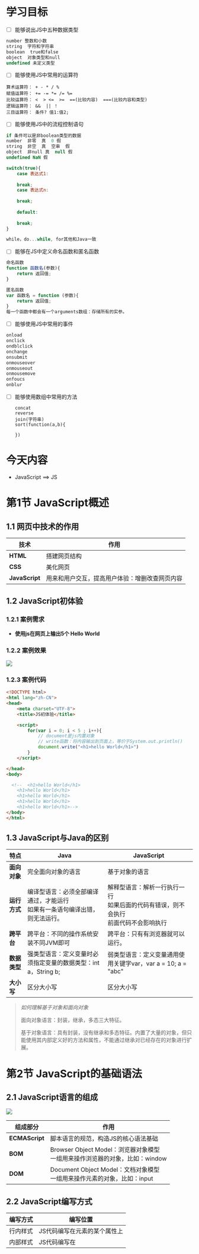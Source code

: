 # 学习目标

- [ ] 能够说出JS中五种数据类型

```javascript
number 整数和小数
string  字符和字符串
boolean  true和false
object  对象类型和null
undefined 未定义类型
```

- [ ] 能够使用JS中常用的运算符

```
算术运算符： + - * / % 
赋值运算符： += -= *= /= %= 
比较运算符： <  > <=  >=  ==(比较内容)  ===(比较内容和类型)
逻辑运算符： &&  || ！
三目运算符： 条件? 值1:值2;
```

- [ ] 能够使用JS中的流程控制语句

```javascript
if 条件可以是非boolean类型的数据
number  非零  真  0 假
string  非空  真  空串  假
object  非null 真  null 假
undefined NaN 假

switch(true){
    case 表达式1:
    
    break;
    case 表达式n:
    
    break;
    
    default:
    
    break;
}

while，do...while, for其他和Java一致
```

- [ ] 能够在JS中定义命名函数和匿名函数

```JavaScript
命名函数
function 函数名(参数){
    return 返回值;
}

匿名函数
var 函数名 = function (参数){
    return 返回值;
}
每一个函数中都会有一个arguments数组：存储所有的实参。
```

- [ ] 能够使用JS中常用的事件

```JavaScript
onload 
onclick
ondblclick
onchange
onsubmit
onmouseover
onmouseout
onmousemove
onfoucs
onblur
```

- [ ] 能够使用数组中常用的方法

  ```
  concat
  reverse
  join(字符串)
  sort(function(a,b){
      
  })
  ```

# 今天内容

- JavaScript  ==> JS

# 第1节  JavaScript概述

## 1.1 网页中技术的作用

| 技术           | 作用                                           |
| -------------- | ---------------------------------------------- |
| **HTML**       | 搭建网页结构                                   |
| **CSS**        | 美化网页                                       |
| **JavaScript** | 用来和用户交互，提高用户体验：增删改查网页内容 |

## 1.2 JavaScript初体验

### 1.2.1 案例需求

- **使用js在网页上输出5个 Hello World**

### 1.2.2 案例效果

![](image/img01.png)

### 1.2.3 案例代码

```html
<!DOCTYPE html>
<html lang="zh-CN">
<head>
    <meta charset="UTF-8">
    <title>JS初体验</title>

    <script>
        for(var i = 0; i < 5 ; i++){
            // document是js内置对象
            // write函数：将内容输出到页面上，等价于System.out.println()
            document.write("<h1>hello World</h1>")
        }
    </script>

</head>
<body>

  <!--  <h1>hello World</h1>
    <h1>hello World</h1>
    <h1>hello World</h1>
    <h1>hello World</h1>
    <h1>hello World</h1>-->
</body>
</html>
```

## 1.3 JavaScript与Java的区别

| 特点         | Java                                                         | JavaScript                                                   |
| ------------ | ------------------------------------------------------------ | ------------------------------------------------------------ |
| **面向对象** | 完全面向对象的语言                                           | 基于对象的语言                                               |
| **运行方式** | 编译型语言：必须全部编译通过，才能运行<br>如果有一条语句编译出错，则无法运行。 | 解释型语言：解析一行执行一行<br>如果后面的代码有错误，则不会执行<br>前面代码不会影响执行 |
| **跨平台**   | 跨平台：不同的操作系统安装不同JVM即可                        | 跨平台：只有有浏览器就可以运行。                             |
| **数据类型** | 强类型语言：定义变量时必须指定变量的数据类型：int a，String b; | 弱类型语言：定义变量通用使用关键字var，var a = 10; a = "abc" |
| **大小写**   | 区分大小写                                                   | 区分大小写                                                   |

> *如何理解基于对象和面向对象*
>
> 面向对象语言：封装，继承，多态三大特征。
>
> 基于对象语言：具有封装，没有继承和多态特征。内置了大量的对象，但只能使用其内部定义好的方法和属性，不能通过继承对已经存在的对象进行扩展。

# 第2节 JavaScript的基础语法

## 2.1 JavaScript语言的组成

![](image/image01.png)

| 组成部分       | 作用                                                         |
| -------------- | ------------------------------------------------------------ |
| **ECMAScript** | 脚本语言的规范，构造JS的核心语法基础                         |
| **BOM**        | Browser Object Model：浏览器对象模型 <br>一组用来操作浏览器的对象，比如：window |
| **DOM**        | Document Object Model：文档对象模型<br>一组用来操作元素的对象，比如：input |

## 2.2 JavaScript编写方式

| 编写方式 | 编写位置                                                     |
| -------- | ------------------------------------------------------------ |
| 行内样式 | JS代码编写在元素的某个属性上                                 |
| 内部样式 | JS代码编写在<script>标签中，该标签可以出现在网页的任意位置，<br/>一般编写在head标签中 |
| 外部样式 | JS编写在外部的js文件中，需要使用的网页引入该文件即可         |

### 2.2.1 script标签说明

`<script type="text/javascript" src="js/out.js"></script>`

|                                                              |
| ------------------------------------------------------------ |
| **src：**js文件的路径                                        |
| **type：**指定脚本语言的类型，在h5可以省略，在h5之前必须加上。 |

> JS文件的编码要与网页的编码一致。

### 2.2.2 scrpit标签注意事项

1. 在同一个网页中可以出现多次`<script>`标签，每个标签都会依次执行。
2. `<script>`标签可以出现在网页中任何位置，一般放在`<head>`标签中。
3. `<script>`标签的开始标签和结束标签必须成对出现。
4. 引用外部js文件的`<script>`标签体中不能编写js代码了。

### 2.2.3 示例代码

```html
<!DOCTYPE html>
<html lang="zh-CN">
<head>
    <meta charset="UTF-8">
    <title>JS三种样式</title>

    <!--内部样式：JS代码编写在<script>标签中，该标签可以出现在网页的任意位置，
        一般编写在head标签中
    -->
    <script>
        // 定义了一个函数：等价于Java的方法
        function btnClick() {
            alert('哎..别点了');
        }
    </script>

    <!--外部样式(推荐使用)：JS编写在外部的js文件中，需要使用的网页引入该文件即可
        src： js文件的路径
        type：指定脚本语言的类型，在h5可以省略，在h5之前必须加上。
            大类型/小类型
            image/png
            text

       注意事项
        1. 在同一个网页中可以出现多次<script>标签，每个标签都会依次执行。
        2. <script>标签可以出现在网页中任何位置，一般放在<head>标签中。
        3. <script>标签的开始标签和结束标签必须成对出现。
        4. 引用外部js文件的<script>标签体中不能编写js代码了。

    -->
    <script src="js/outer.js" type="text/javascript"></script>

</head>
<body>
    <!--window对象的函数alert: 在网页上弹出一个对话框-->
    <!--行内样式-->
    <input type="button" value="我是按钮" onclick="btnClick();">
    <input type="button" value="你是按钮" onclick="btnClick01();">
</body>
</html>
```

## 2.3 JavaScript的注释

| 语言           | 注释语法                                           |
| -------------- | -------------------------------------------------- |
| **HTML**       | `<!-- 注释内容 -->`                                |
| **CSS**        | /*  注释内容 */                                    |
| **JavaScript** | 单行注释：// 注释内容 <br>多行注释：/* 注释内容 */ |

## 2.4 JavaScript的变量

### 2.4.1 定义格式

- var 变量名 = 值;

> javascript 语言是弱类型语言，所以声明变量不需要明确数据类型。
>
> 什么是弱类型：可以给一个变量赋值为不同的数据类型

### 2.4.2 案例：输出不同类型的数据

```html
<!DOCTYPE html>
<html lang="zh-CN">
<head>
    <meta charset="UTF-8">
    <title>JS变量定义</title>

    <script>
        // 定义变量
        var a = 10;
        var b = 1.5;
        var c = true;
        var d = 'c';
        var e = "abc";
        var f = null;
        var g = new Date();
        var h;  // undefined 未定义

        // 输出变量
        document.write("a = " + a + "<br>");
        document.write("b = " + b + "<br>");
        document.write("c = " + c + "<br>");
        document.write("d = " + d + "<br>");
        document.write("e = " + e + "<br>");
        document.write("f = " + f + "<br>");
        document.write("g = " + g + "<br>");
        document.write("h = " + h + "<br>");

        document.write("<hr>");
        // 重新变量a
        var a = "xxx", m = 200;
        document.write("a = " + a + "<br>");
        document.write("m = " + m + "<br>");

        document.write("<hr>");
        {
           var n = true;
        }
        document.write("n = " + n + "<br>");
        /*
        - var关键字是否必须？ 可以省略，建议保留
        - 变量名是否可以重复或重复定义？ 可以重复定义
        - 一条语句是否可以定义多个变量？ 可以定义多个变量，多个变量之间使用逗号分隔
        - 大括号能否对作用域产生隔离的作用？ 没有隔离作用，后面可以继续使用该变量
        */
    </script>
</head>
<body>

</body>
</html>
```

### 2.4.3 变量定义常见问题

- [ ] var关键字是否必须？
- [ ] 变量名是否可以重复或重复定义？      
- [ ] 一条语句是否可以定义多个变量？      
- [ ] 大括号能否对作用域产生隔离的作用？

# 第3节 数据类型

### 3.1 五种数据类型

| 类型关键字 | 说明               |
| ---------- | ------------------ |
| number     | 整型和小数         |
| string     | 字符和字符串       |
| boolean    | true和false        |
| object     | 对象和null         |
| undefined  | 定义了变量未赋值的 |

### 3.2 typeof 关键字

| 语法                             | 作用                                 |
| -------------------------------- | ------------------------------------ |
| typeof(变量名) 或  typeof 变量名 | 判断变量的数据类型，返回类型的字符串 |

### 3.3 案例：数据类型演示

- 分别输出整数、浮点数、字符串(单引号和双引号)、布尔、未定义、对象、null的数据类型

```html
<!DOCTYPE html>
<html lang="zh-CN">
<head>
    <meta charset="UTF-8">
    <title>JS变量定义</title>

    <script>
        // 定义变量
        // number
        var a = 10;
        var b = 1.5;
        // boolean
        var c = true;
        // string
        var d = 'c';
        var e = "abc";
        // object
        var f = null;
        var g = new Date();
        // undefined
        var h;

        // 输出变量的数据类型
        document.write("a = " + typeof a + "<br>");
        document.write("b = " + typeof b + "<br>");
        document.write("c = " + typeof c + "<br>");
        document.write("d = " + typeof d + "<br>");
        document.write("e = " + typeof e + "<br>");
        document.write("f = " + typeof f + "<br>");
        document.write("g = " + typeof g + "<br>");
        document.write("h = " + typeof h + "<br>");

    </script>
</head>
<body>
</body>
</html>
```

### 3.4 字符串转换数字类型

#### 3.4.1 全局函数

| 转换函数               | 作用                                                         |
| ---------------------- | ------------------------------------------------------------ |
| **parseInt(字符串)**   | 将字符串转换为整型数据                                       |
| **parseFloat(字符串)** | 将字符串转换为小数数据                                       |
| **isNaN(变量)**        | 判断变量是否不是一个数字<br>不是一个数字返回true<br>是一个数字返回false |

> isNaN：判断变量是数字吗，不是返回true，是返回false。

#### 3.4.2 案例：字符串转数字

```html
<!DOCTYPE html>
<html lang="zh-CN">
<head>
    <meta charset="UTF-8">
    <title>JS字符串转换数字</title>

    <script>
        // 定义变量
        var a = "10";
        var b = "20";

        // 字符串直接相加等价于字符串拼接
        document.write("a+b = " + (a+b) + "<br>");
        // parseInt：将字符串转换为整数
        var num1 = parseInt(a);
        var num2 = parseInt(b);
        document.write("num1+num2 = " + (num1+num2) + "<br>");

        // 定义变量
        var a = "1.5";
        var b = "1.4";
        document.write("a+b = " + (a+b) + "<br>"); // 1.51.4
        // parseFloat：将字符串转换为小数
        var num1 = parseFloat(a);
        var num2 = parseFloat(b);
        document.write("num1+num2 = " + (num1+num2) + "<br>");//2.9

        document.write("<hr>")

        // 定义变量
        var a = "1.5";
        var b = "1.4aaa";

        // 判断变量b是否不是一个不是数字
        if(isNaN(b)){
            alert("不是一个数字");
        } else {
            var num1 = parseFloat(a); // 1.5
            var num2 = parseFloat(b); // NaN ==> not a number 不是一个数字
            document.write("num1+num2 = " + (num1+num2) + "<br>"); // NaN
        }
    </script>
</head>
<body>

</body>
</html>
```

> Javascript 中使用parseInt 或parseFloat 进行转换，是对字符串中的字符从左到右依次转换为数字，只要遇到不是数字就停止转换。 如果不能转换返回NaN,Not a Number。

### 3.5 常用运算符

#### 3.5.1  算术运算符

![](image/image03.png)

- 注意事项
  - 进行算术运算必须前提是数字，需要借助parseInt与parseFloat进行转换。
  - 字符串与数字相加，结果还是字符串。
  - 数字与布尔值值true(true=1)相加，相当于加1。
  - 数字与布尔值false(false=0)相加，相当于加0。

#### 3.5.2 赋值运算符

![](image/image04.png)

- 注意事项
  - 进行算术运算必须前提是数字，需要借助parseInt与parseFloat进行转换。

#### 3.5.3 比较运算符

![](image/image05.png)

##### 3.4.5.1. JS比较运算符注意事项

- *字符串与字符串比*
  - 如果前缀一样，那么哪个字符长度长就大。
  - 前缀不一样，字符串与字符串比较会从左到右一个一个字符比较，只要遇到一个比另一个大的字符，那么这个字符串就是大的。
- *字符串与数字比较*
  - 会先将字符串转换为数字，之后再进行与数字比较，前提字符串必须是全部是数字，否则这个转换就会返回NaN,NaN与数字比较返回false。
  - "123" == 123  true
  - "124a" == 124  false

##### 3.4.5.2. === 和 == 的区别？

- ==：是比较两个变量的内容或值
- ===：同时比较两个变量的内容与数据类型

```javascript
// 比较运算符
var a = "123"; // string
var b = 123;  // number
document.write("a==b " + (a==b) + "<br>"); // true
document.write("a===b " + (a===b) + "<br>"); // false
```

#### 3.5.4 逻辑运算符

![](image/image06.png)

- 示例代码

```javascript
// 逻辑运算符
var a = 100;
var b = 200;
var c = a++ >= 100 || b++ < 200;

document.write("a = " + a + "<br>"); // 101
document.write("b = " + b + "<br>"); // 200
document.write("c = " + c + "<br>"); // true
```

- **注意：和java一样有短路的功能。**

#### 3.5.5 三元运算符

- 格式：`条件表达式?值1:值2;`
- 示例代码

```javascript
//  三元运算符
// 让用户输入一个年龄判断是否是成年人
// prompt("提示信息字符串","默认值")函数的作用：在网页上弹出一个输入框，接收用户输入的内容并返回
var age = prompt("请输入一个年龄：");
var message = age>=18? "你已经成年，可以浏览该网站":"你还未成年，请在家长陪同下浏览该网站";
alert(message)
```

# 第4节 流程控制语句

## 4.1 if 判断

### 4.1.1 if 语句

- 在指定条件成立时执行代码块

```java
 if （条件表达式）{
 	// 代码块
 }
```

### 4.1.2 if…else语句

- 在指定条件成立时执行代码1，否则执行代码块2

```javascript
 if （条件表达式1）{
 	// 代码块1
 } else {
 	// 代码块2
 }
```

### 4.1.3 if...else if…else语句

- 执行满足条件的代码块，如果条件都满足则执行else代码块

```java
 if （条件表达式1）{
 	// 代码块
 } else if （条件表达式2） {
 	// 代码块
 } …
 else {
 	// 代码块
 }
```

**在JS中不是布尔类型也可以作为判断的条件。**

| 数据类型      | 为真   | 为假     |
| ------------- | ------ | -------- |
| **number**    | 非0    | 0        |
| **string**    | 非空串 | 空串："" |
| **undefined** |        | 假       |
| **NaN**       |        | 假       |
| **object**    | 非null | null     |

### 4.1.4 示例代码

```html
<!DOCTYPE html>
<html lang="zh-CN">
<head>
    <meta charset="UTF-8">
    <title>if语句</title>

    <script>
        // number
        var a = 0;
        if(a){
            document.write("a = " + a + "<br>");
        }
        // string
        var b = "";
        if(b){
            document.write("b = " + b + "<br>");
        }
        // object
        var c = null;
        if(c){
            document.write("c = " + c + "<br>");
        }
        // undefined
        var d;
        if(d){
            document.write("d = " + d + "<br>");
        }
    </script>
</head>
<body>
```

## 4.2 switch语句

### 4.2.1 语法一：与Java相同

```javascript
switch(变量名) {  
	case 常量值1:    
		语句1;    
		break;  
	case 常量值2:    
		语句2;    
		break; 
	default:   
		break;
}
```

### 4.2.2 语法二：与Java不同

- case后使用表达式

```java
switch(true){ // 这里的变量名要为true
    case 表达式1:  // 比如 n > 5
    break;
    case 表达式2: 
    break;
    default:
    break;
}
```

> 表达式的结果要为boolean类型

### 4.2.3 案例：判断成绩等级

- 通过prompt输入的分数，如果90~100之间，输出优秀。80~90之间输出良好。60~80输出及格。60以下输出不及格。其它分数输出：分数有误。

```html
<!DOCTYPE html>
<html lang="zh-CN">
<head>
    <meta charset="UTF-8">
    <title>判断成绩等级</title>

    <script>
        /*  通过prompt输入的分数，如果90~100之间，输出优秀。
        80~90之间输出良好。60~80输出及格。
        60以下输出不及格。其它分数输出：分数有误。*/

        var score = prompt("请输入一个成绩"); // "100"
        switch (true){
            case score >= 90 && score <= 100:
                document.write("优秀");
                break;
            case score >= 80 && score < 90:
                document.write("良好");
                break;
            case score >=60 && score < 80:
                document.write("及格");
                break;
            case score >= 0 && score < 60:
                document.write("不及格");
                break;
            default:
                document.write("分数有误");
                break;
        }
    </script>
</head>
<body>
</body>
</html>
```

## 4.3 循环语句

### 4.3.1 while语句

```javascript
while (条件表达式) {
     循环体
}
```

### 4.3.2 do-while语句

```javascript
do {
   // 循环体
} while(条件表达式);
```

### 4.3.3 for语句

```javascript
for （初始化语句；条件表达式；控制语句）{
    // 循环体
}
```

### 4.3.4 break和continue

- **break:** 跳出整个循环。
- **continue:** 跳出本次循环。

### 4.3.5 案例：乘法表

- 以表格的方式输出乘法表，其中行数通过用户输入，效果图如下：

![](image/img02.png)

- 案例分析

- [ ] 先制作一个没有表格，无需用户输入的9x9乘法表
- [ ] 由用户输入乘法表的行数
- [ ] 使用循环嵌套的方式，每个外循环是一行tr，每个内循环是一个td
- [ ] 输出每个单元格中的计算公式
- [ ] 给表格添加样式，设置内间距

- 案例代码

```html
<!DOCTYPE html>
<html lang="zh-CN">
<head>
    <meta charset="UTF-8">
    <title>乘法表</title>

    <style>
        table {

            /*设置边框为细边框*/
            border-collapse: collapse;
            margin: auto;
        }
        td {
            padding: 5px;
        }
    </style>
    <script>
        // 输入行数
        var row = prompt("请输入行数：");
        // 输出一个表格
        document.write("<table border='1'>");
            // 输出表格标题
            document.write("<caption>"+row+"&times;" +row + "乘法表</caption>")
            for(var i = 1; i <=row; i++){
                // 输出一个tr
                document.write("<tr>");
                    for(var j = 1;  j <= i; j++){
                        // 输出一个td
                        document.write("<td>");
                        document.write(j + "&times;" + i + "=" + (i * j));
                        document.write("</td>");
                    }
                document.write("</tr>");
            }
        document.write("</table>");
    </script>
</head>
<body>
```

# 第5节 函数的使用

## 5.1 什么是函数

```java
用来封装功能的代码块，就是等价Java的方法
```

## 5.2 函数的定义方式

### 5.2.1 命名函数

- 定义格式

```javascript
function 函数名(参数列表){
    // 函数体
    
    return 返回值;
}
```

- 示例代码：定义一个函数求两个数之和。

```html
<script>
    // 定义一个函数求两个数之和。
    function sum(a,b) {
        return a + b;
    }
    // 函数不调用就不会执行
    var result = sum(1,2);
    document.write("result = " + result + "<br>");
</script>
```

- 关于函数重载：在上一个示例中，在定义一个函数，求三个数之和。

```html
 <script>
     // 定义一个函数求两个数之和。
     function sum(a,b) {
         return a + b;
     }
     // 函数不调用就不会执行
     var result = sum(1,2);
     document.write("result = " + result + "<br>");
     // 在上一个示例中，在定义一个函数，求三个数之和。
     // 在JS函数中没有重载的概念，后面定义的函数会覆盖前面定义的函数
     // 调用函数时实参的个数和形参的个数可以不一致。
     // 每一个JS函数中都会有一个arguments数组，所有的实参都是先存储到arguments数组中
     function sum(a,b,c) {
         for(var i = 0; i < arguments.length; i++){
             document.write(arguments[i] + "&nbsp;");
         }
         document.write("<hr>");
         return a + b + c;
     }
     var result = sum(1,2,3,101,102);
     document.write("result = " + result + "<br>");
</script>
```

- 函数中的arguments隐式数组对象

  ***在任何一个函数的内部都有一个隐藏的数组，名字叫arguments，当调用的时候，实参先传递给arguments,函数的形参再从数组中去取元素的值。***

  ![](image/image07.png)

  -  **结论：实参个数与形参个数无关，可以不同。**

- 示例代码：在函数的内部输出arguments的长度和数组中的每个元素。

```html
 <script>
     // 每一个JS函数中都会有一个arguments数组，所有的实参都是先存储到arguments数组中
     function sum(a,b,c) {
         for(var i = 0; i < arguments.length; i++){
             document.write(arguments[i] + "&nbsp;");
         }
         document.write("<hr>");
         return a + b + c;
     }
     var result = sum(1,2,3,101,102);
     document.write("result = " + result + "<br>");
</script>
```

### 5.2.2 匿名函数

- 概念：`没有名字函数`
- 格式

```javascript
// 变量名可以理解为函数名
var 变量名 = function(参数列表){
    
    return 返回值;
}
// 通过变量名调用函数
var result= 变量名(参数);
```

- 示例代码：定义一个匿名函数求两个数之和。

```html
<script>
    // 定义一个匿名函数求两个数之和。
    var sum = function(a,b) {
        return a + b;
    }
    // 调用匿名函数
    var result = sum(1,1);
    alert(result)
</script>
```

# 第6节 事件的处理

### 6.1 事件概述

事件是js不可或缺的组成部分，要学习js的事件，必须要理解几个概念：

1. **事件源：**被监听的html元素
2. **事件：**某类动作，例如点击事件，移入移出事件，敲击键盘事件等
3. **事件与事件源的绑定：**在事件源上注册上某事件
4. **事件触发后的响应行为：**事件触发后需要执行的代码，一般使用函数进行封装。

### 6.2 常用的事件

| **事件名**      | **描述**                                                     |
| --------------- | ------------------------------------------------------------ |
| **onload**      | 当指定内容被加载完毕的时候会触发                             |
| **onsubmit**    | 当表单提交时触发该事件---注意事件源是表单form（意思就是放在form标签里） |
| **onclick**     | 鼠标点击某个对象                                             |
| **ondblclick**  | 鼠标双击某个对象                                             |
| **onblur**      | 元素失去焦点                                                 |
| **onfocus**     | 元素获得焦点                                                 |
| **onchange**    | 下拉框内容发生变化的时候触发                                 |
| **onmouseover** | 鼠标被移到某元素之上，只会在移到元素上时触发一次             |
| **onmouseout**  | 鼠标从某元素移开                                             |
| **onmousemove** | 鼠标被移动，只要移动就触发                                   |

### 6.3 事件案例演示

#### 6.3.1 案例效果图

![](image/image08.png)

#### 6.3.2 案例需求说明

1. 当网页加载完成后，用户名默认显示：jack
2. 当鼠标经过文字：” 鼠标经过看美女” 显示效果如右图
3. 当鼠标离开文字：”鼠标经过看美女”显示效果如左图
4. 当文本输入框获得焦点时，清空文本输入框的文字。
5. 当文本输入框失去焦点时，设置文本输入框内容为：jack
6. 当改变城市时，弹框显示用户选择的城市名
7. 当点击提交按钮时，提交表单。

#### 6.3.3 案例代码

```html
<!DOCTYPE html>
<html lang="zh-CN">
<head>
    <meta charset="UTF-8">
    <title>事件案例</title>

    <style>
        img {
            width: 250px;
        }
    </style>

    <script>

       /*
        1. 当网页加载完成后，用户名默认显示：jack
        2. 当鼠标经过文字：” 鼠标经过看美女” 显示效果如右图
        3. 当鼠标离开文字：”鼠标经过看美女”显示效果如左图
        4. 当文本输入框获得焦点时，清空文本输入框的文字。
        5. 当文本输入框失去焦点时，设置文本输入框内容为：jack
        6. 当改变城市时，弹框显示用户选择的城市名
        7. 当点击提交按钮时，提交表单。*/

       // 当网页加载完成之后调用
       function loadSuccess() {
           alert('调用了222');
       }

       // 注册事件的方式2： 通过JS注册事件
       // 当页面加载完成之后执行指定的函数(匿名函数)
       window.onload = function () {
           // 1. 当网页加载完成后，用户名默认显示：jack
            // 根据ID获得元素对象
            var usernameElement = document.getElementById("userId");
            // 设置value属性值
            usernameElement.value = "jack";


           // 获得图片元素对象并注册鼠标移入事件
           document.getElementById("picture").onmouseover = function () {
               document.getElementById("picture").src="img/0.jpg";
           }
       }

        // 2. 当鼠标经过文字：” 鼠标经过看美女” 显示效果如右图
        function showImage() {
            // 根据id获得图片元素对象
            document.getElementById("picture").src="img/girl1.jpg";
            // document.getElementById("userId").value = Math.random();
        }

        // 3. 当鼠标离开文字：”鼠标经过看美女”显示效果如左图
       function hiddenImage() {
           // 根据id获得图片元素对象
           document.getElementById("picture").src= null;
       }

        //  4. 当文本输入框获得焦点时，清空文本输入框的文字。
        function clearText() {
            document.getElementById("userId").value = null;
        }

        // 5. 当文本输入框失去焦点时，设置文本输入框内容为：jack
        function showText() {
            document.getElementById("userId").value = "jack";
        }

        // 6. 当改变城市时，弹框显示用户选择的城市名
        function cityValueChanged(select) {
            alert(select.value);
        }
        // 7. 当点击提交按钮时，判断选择的城市是否是广州，是则允许提交表单，否则不允许提交。
        // 如果表单需要通过一个函数决定是否提交，则该函数需要返回一个boolean值，且该函数名不能为submit
        // true：允许提交  false：禁止提交
        function submitForm() {
           var city = document.getElementById("city").value;
            if (city == '广州'){
                // 允许提交
                return true;
            }
            // 禁止提交
            return false;
        }
        // 双击图片触发该方法
        function changeImage(){
           document.getElementById("picture").src="img/0.jpg";
        }
    </script>
</head>
<body>
    <!--注册事件方式1：通过事件属性绑定函数-->
    <img id="picture" src="" alt="鼠标经过看美女"
    onmouseout="hiddenImage();"
    ondblclick="changeImage();">
    <form action="01-JS初体验.html" onsubmit="return submitForm();">
        用户名：<input id="userId" type="text" name="username"
                   onfocus="clearText();"
        onblur="showText();"><br>
        城市：
        <select id="city" onchange="cityValueChanged(this);">
            <option>北京</option>
            <option>上海</option>
            <option>广州</option>
            <option>东莞</option>
        </select><br>
        <input type="submit">
    </form>

<!--<script>
    // 获得图片元素对象并注册鼠标移入事件
    document.getElementById("picture").onmouseover = function () {
        document.getElementById("picture").src="img/0.jpg";
    }
</script>-->
</body>
</html>
```

#### 6.3.4 注意事项

1. 表单提交会触发onsubmit事件绑定的方法，如果触发的方法返回是true，那么表单可以提交，如果触发的方法返回的是false，那么表单不允许提交。

2. 如果一个表单需要根据触发的方法决定是否要提交，那么必须要在注册事件加上return关键字。 

   ```html
   <form action="#" onsubmit="return submitForm();">    
   ```

# 第7节 JS的内置对象

## 7.1 数组对象

### 7.1.1 数组的创建方式

| **创建数组的方式**         | **说明**          |
| -------------------------- | ----------------- |
| **new Array()**            | 创建长度为0的数组 |
| **new Array(5)**           | 创建长度为5的数组 |
| **new Array(2,4,10,6,41)** | 根据元素创建数组  |
| **[4,3,20,6]**             | 根据元素创建数组  |

### 7.1.2 数组的特点

1. 元素类型是可以变的，每个元素类型可以不同。

2. 数组的长度是可变的，可以变长，也可以变短。设置length属性值

3. JS中数组有方法的

### 7.1.3 数组的常用方法

| **concat()**        | 将多个数组合并一个数组                                       |
| ------------------- | ------------------------------------------------------------ |
| **reverse()**       | 将数组元素反转                                               |
| **join(separator)** | 使用指定的分隔符将数组元素连接成一个字符串返回。             |
| **sort()**          | 给数组中元素进行排序。<br>给字符串数组排序：按字符串的ASICC 编码大小进行排序<br>给整型数组排序：数字在默认的情况下，也是按字符串大小进行排序的，如果要按数字的大小，要写一个比较器：sort(function(m,n)) 数字两两比较<br>1) 如果m大于n，则返回正整数<br>2) 如果m小于n，则返回负整数<br>3) 如果m等于n，则返回0 |

### 7.1.4 示例代码

```html
<!DOCTYPE html>
<html lang="zh-CN">
<head>
    <meta charset="UTF-8">
    <title>数组</title>

    <script>
        // 创建数组
        var arr = [1,2,3,'a','abc',true];
        // 修改长度
        arr.length = 2;
        arr[10] = "xxx";

        // 普通for：遍历数组
        for(var i = 0;i <arr.length;i ++){
            document.write(arr[i] + "&nbsp;");
        }
        document.write("<hr>");
        // for...of: 等价java增强for
        for(var num of arr){
            document.write(num + "&nbsp;");
        }
        document.write("<hr>");
        // concat()：将多个数组合并一个数组
        var arr01 = [1,2,3];
        var arr02 = ['a','b','c'];
        var arr03 = arr01.concat(arr02);
        for(var num of arr03){
            document.write(num + "&nbsp;");
        }

        document.write("<hr>");
        // reverse(): 将数组元素反转
        arr03.reverse();
        for(var num of arr03){
            document.write(num + "&nbsp;");
        }

        document.write("<hr>");
        // join(separator) 使用指定的分隔符将数组元素连接成一个字符串返回：与String类的split方法功能相反
        var result = arr03.join("🙄");
        document.write("result = " + result);

        document.write("<hr>");
        // sort：对数组元素排序
        var arr01 = [10,1232,213,12,454,102];
        for(var num of arr01){
            document.write(num + "&nbsp;");
        }
        document.write("<hr>");
        // 使用默认规则排序：默认按照ASCII排序
        // arr01.sort();
        // 自定义比较器排序
        arr01.sort(function (o1,o2) {
            return o2 - o1;
        })
        for(var num of arr01){
            document.write(num + "&nbsp;");
        }



    </script>
</head>
<body>

</body>
</html>
```

## 7.2 日期对象

### 7.2.1 日期对象的创建方式

```javascript
var date = new Date();
```

### 7.2.2 日期对象常用方法

| **方法名**            | **作用**                                            |
| --------------------- | --------------------------------------------------- |
| **getFullYear()**     | 获得年份：比如2018                                  |
| **getMonth()**        | 获得月份：0到11                                     |
| **getDate()**         | 获得月中的日：1到31                                 |
| **getDay()**          | 获得周中的日：0到6  0是星期天                       |
| **getHours()**        | 获得时：0到23                                       |
| **getMinutes()**      | 获得分：0到59                                       |
| **getSeconds()**      | 获得秒：0到59                                       |
| **getMilliseconds()** | 获得毫秒：0到999                                    |
| **getTime()**         | 获得毫秒：从1970.1.1 00:00:00开始到当前时间的毫秒值 |
| **toLocaleString()**  | 将日期转换为字符串  yyyy-MM-dd hh:mm:ss             |

### 7.3.3 日期对象常用方法演示

```html
<!DOCTYPE html>
<html lang="zh-CN">
<head>
    <meta charset="UTF-8">
    <title>日期对象</title>
    <script>
        // 创建日期对象
        var date= new Date();
        document.write("年：" + date.getFullYear()+"<br>");
        document.write("月：" + (date.getMonth()+1)+"<br>");
        document.write("日：" + date.getDate()+"<br>");
        document.write("日：" + date.getDay()+"<br>");
        document.write("时：" + date.getHours()+"<br>");
        document.write("分：" + date.getMinutes()+"<br>");
        document.write("秒：" + date.getSeconds()+"<br>");
        document.write("毫秒：" + date.getTime()+"<br>");
        document.write("毫秒：" + date.getMilliseconds()+"<br>");
        document.write("字符串：" + date.toLocaleString()+"<br>");
    </script>
</head>
<body>
</body>
</html>
```

# 第8节 在浏览器中调试

- IE、Chrome、FireFox中调试的快捷键：F12
- 设置断点以后要重新刷新页面才会在断点停下来

![](image/img4.png)

- 注：如果有语法错误，有些浏览器会出现提示

![](image/img5.png)